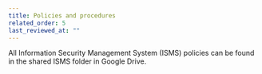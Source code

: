 ```yaml
---
title: Policies and procedures
related_order: 5
last_reviewed_at: ""
---
```


All Information Security Management System (ISMS) policies can be found in the shared ISMS folder in Google Drive.
